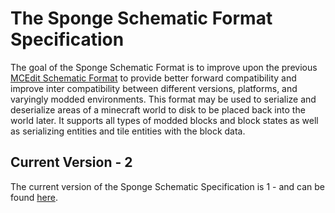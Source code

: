 # The Sponge Schematic Format Specification

The goal of the Sponge Schematic Format is to improve upon the previous [MCEdit Schematic Format](http://www.mcedit.net/) to provide better forward compatibility and improve inter compatibility
between different versions, platforms, and varyingly modded environments. This format may be used to serialize and deserialize areas of a minecraft world to disk to be placed back into the world later. It supports all types of modded blocks and block states as well as serializing entities and tile entities with the block data.

## Current Version - 2

The current version of the Sponge Schematic Specification is 1 - and can be found [here](versions/schematic-2.md).
